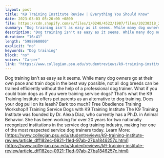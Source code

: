 ```yaml
---
layout: post
title: "K9 Training Institute Review | Everything You Should Know"
date: 2023-03-03 05:20:00 +0800
file: https://cdn.shopify.com/s/files/1/0248/4522/1987/files/20230318_2.mp3?v=1679123397
summary: "Dog training isn't as easy as it seems. While many dog owners go at their own pace and train dogs in the best way possible, not all dog breeds can be trained efficiently without the help of a professional dog trainer. What if you could train dogs as if you were training service dogs? That's what the K9 Training Institute offers pet parents as an alternative to dog training. Does your dog pull on its leash? Bark too much? Free Obedience Training Workshop!! Training Service Dogs with K9 Training Institute The K9 Training Institute was founded by Dr. Alexa Diaz, who currently has a Ph.D. in Animal Behavior. She has been working for over 20 years for two nationally recognized institutions in the service dog training industry, making her one of the most respected service dog trainers today."
description: "Dog training isn't as easy as it seems. While many dog owners go at their own pace and train dogs in the best way possible, not all dog breeds can be trained efficiently without the help of a professional dog trainer. What if you could train dogs as if you were training service dogs? That's what the K9 Training Institute offers pet parents as an alternative to dog training. Does your dog pull on its leash? Bark too much? Free Obedience Training Workshop!! Training Service Dogs with K9 Training Institute The K9 Training Institute was founded by Dr. Alexa Diaz, who currently has a Ph.D. in Animal Behavior. She has been working for over 20 years for two nationally recognized institutions in the service dog training industry, making her one of the most respected service dog trainers today. Learn More: <a href='https://www.collegian.psu.edu/studentreviews/k9-training-institute-review/article_dff182ec-0921-11ed-97ab-27ba1846257c.html'>https://www.collegian.psu.edu/studentreviews/k9-training-institute-review/article_dff182ec-0921-11ed-97ab-27ba1846257c.html</a> "
duration: "16:41"
length: "5988960000"
explicit: "no"
keywords: "Dog training"
block: "no"
voices: "Carper"
link: "https://www.collegian.psu.edu/studentreviews/k9-training-institute-review/article_dff182ec-0921-11ed-97ab-27ba1846257c.html"
---
```


Dog training isn't as easy as it seems. While many dog owners go at their own pace and train dogs in the best way possible, not all dog breeds can be trained efficiently without the help of a professional dog trainer. What if you could train dogs as if you were training service dogs? That's what the K9 Training Institute offers pet parents as an alternative to dog training. Does your dog pull on its leash? Bark too much? Free Obedience Training Workshop!! Training Service Dogs with K9 Training Institute The K9 Training Institute was founded by Dr. Alexa Diaz, who currently has a Ph.D. in Animal Behavior. She has been working for over 20 years for two nationally recognized institutions in the service dog training industry, making her one of the most respected service dog trainers today. Learn More: [https://www.collegian.psu.edu/studentreviews/k9-training-institute-review/article_dff182ec-0921-11ed-97ab-27ba1846257c.html](https://www.collegian.psu.edu/studentreviews/k9-training-institute-review/article_dff182ec-0921-11ed-97ab-27ba1846257c.html)
